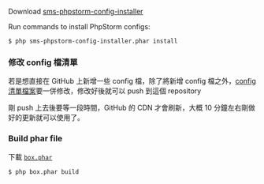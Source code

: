 Download [sms-phpstorm-config-installer](https://github.com/smstw/sms-phpstorm-config-installer/releases/download/0.1.0/sms-phpstorm-config-installer.phar)

Run commands to install PhpStorm configs:

```
$ php sms-phpstorm-config-installer.phar install
```

### 修改 config 檔清單

若是想直接在 GitHub 上新增一些 config 檔，除了將新增 config 檔之外，[config 清單檔案](https://github.com/smstw/sms-phpstorm-config-installer/blob/master/res/config-file-list.txt)要一併修改，修改好後就可以 push 到這個 repository

剛 push 上去後要等一段時間，GitHub 的 CDN 才會刷新，大概 10 分鐘左右剛做好的更新就可以使用了。

### Build phar file

下載 [`box.phar`](https://github.com/box-project/box2)

```
$ php box.phar build
```
